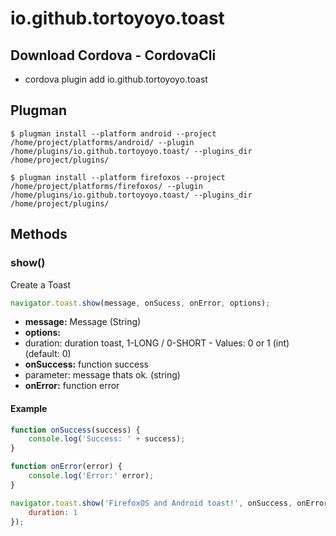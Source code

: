 # io.github.tortoyoyo.toast

## Download Cordova - CordovaCli

* cordova plugin add io.github.tortoyoyo.toast

## Plugman 

`$ plugman install --platform android --project /home/project/platforms/android/ --plugin /home/plugins/io.github.tortoyoyo.toast/ --plugins_dir /home/project/plugins/`

`$ plugman install --platform firefoxos --project /home/project/platforms/firefoxos/ --plugin /home/plugins/io.github.tortoyoyo.toast/ --plugins_dir /home/project/plugins/`

## Methods

### show()

Create a Toast

```javascript
navigator.toast.show(message, onSucess, onError, options);
```

- **message:** Message (String)
- **options:**
 - duration: duration toast, 1-LONG / 0-SHORT - Values: 0 or 1 (int) (default: 0)
 - **onSuccess:** function success
 - parameter: message thats ok. (string)
- **onError:** function error

#### Example

```javascript
function onSuccess(success) {
    console.log('Success: ' + success);
}

function onError(error) {
    console.log('Error:' error);
}

navigator.toast.show('FirefoxOS and Android toast!', onSuccess, onError, {
    duration: 1
});
```
